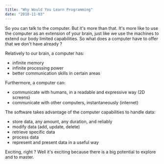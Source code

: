 ```yaml
---
title: "Why Would You Learn Programming"
date: "2018-11-03"
---
```


So you can talk to the computer. But it's more than that. It's more like to use the computer as an extension of your brain, just like we use the machines to extend our body limited capabilities. So what does a computer have to offer that we don't have already ?

Relatively to our brain, a computer has:

*   infinite memory
*   infinite processing power
*   better communication skills in certain areas

Furthermore, a computer can:

*   communicate with humans, in a readable and expressive way (2D screens)
*   communicate with other computers, instantaneously (internet)

The software takes advantage of the computer capabilities to handle data:

*   store data, any amount, any duration, and reliably
*   modify data (add, update, delete)
*   retrieve specific data
*   process data
*   represent and present data in a useful way

Exciting, right ? Well it's exciting because there is a big potential to explore and to master.